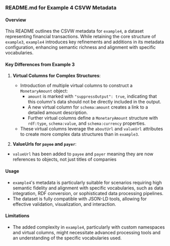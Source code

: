### README.md for Example 4 CSVW Metadata

#### Overview
This README outlines the CSVW metadata for `example4`, a dataset representing financial transactions. While retaining the core structure of `example3`, `example4` introduces key refinements and additions in its metadata configuration, enhancing semantic richness and alignment with specific vocabularies.

#### Key Differences from Example 3

1. **Virtual Columns for Complex Structures**:
   - Introduction of multiple virtual columns to construct a `MonetaryAmount` object:
     - `amount` is marked with `"suppressOutput": true`, indicating that this column's data should not be directly included in the output.
     - A new virtual column for `schema:amount` creates a link to a detailed amount description.
     - Further virtual columns define a `MonetaryAmount` structure with `rdf:type`, `schema:value`, and `schema:currency` properties.
   - These virtual columns leverage the `aboutUrl` and `valueUrl` attributes to create more complex data structures than in `example3`.

2. **ValueUrls for `payee` and `payer`**:
  - `valueUrl` has been added to `payee` and `payer` meaning they are now references to objects, not just titles of companies

#### Usage
- `example4`'s metadata is particularly suitable for scenarios requiring high semantic fidelity and alignment with specific vocabularies, such as data integration, RDF conversion, or sophisticated data processing pipelines.
- The dataset is fully compatible with JSON-LD tools, allowing for effective validation, visualization, and interaction.

#### Limitations
- The added complexity in `example4`, particularly with custom namespaces and virtual columns, might necessitate advanced processing tools and an understanding of the specific vocabularies used.